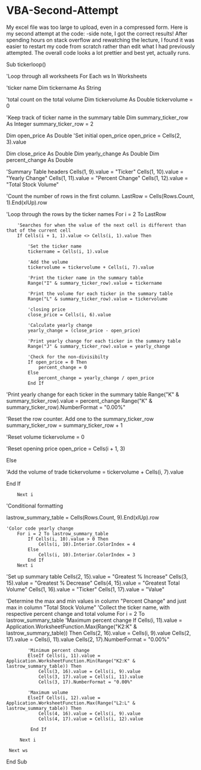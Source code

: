 # VBA-Second-Attempt
My excel file was too large to upload, even in a compressed form. Here is my second attempt at the code:
-side note, I got the correct results! After spending hours on stack overflow and rewatching the lecture, I found it was easier to restart my code from scratch rather than edit what I had previously attempted. The overall code looks a lot prettier and best yet, actually runs.

Sub tickerloop()

'Loop through all worksheets
For Each ws In Worksheets

'ticker name
Dim tickername As String
    
'total count on the total volume
Dim tickervolume As Double
tickervolume = 0

'Keep track of ticker name in the summary table
Dim summary_ticker_row As Integer
summary_ticker_row = 2

Dim open_price As Double
'Set initial open_price
open_price = Cells(2, 3).value
        
Dim close_price As Double
Dim yearly_change As Double
Dim percent_change As Double

'Summary Table headers
Cells(1, 9).value = "Ticker"
Cells(1, 10).value = "Yearly Change"
Cells(1, 11).value = "Percent Change"
Cells(1, 12).value = "Total Stock Volume"

'Count the number of rows in the first column.
LastRow = Cells(Rows.Count, 1).End(xlUp).row

'Loop through the rows by the ticker names
For i = 2 To LastRow

        'Searches for when the value of the next cell is different than that of the current cell
        If Cells(i + 1, 1).value <> Cells(i, 1).value Then

            'Set the ticker name
            tickername = Cells(i, 1).value

            'Add the volume
            tickervolume = tickervolume + Cells(i, 7).value

            'Print the ticker name in the summary table
            Range("I" & summary_ticker_row).value = tickername

            'Print the volume for each ticker in the summary table
            Range("L" & summary_ticker_row).value = tickervolume

            'closing price
            close_price = Cells(i, 6).value

            'Calculate yearly change
            yearly_change = (close_price - open_price)
              
            'Print yearly change for each ticker in the summary table
            Range("J" & summary_ticker_row).value = yearly_change

            'Check for the non-divisibilty
            If open_price = 0 Then
                percent_change = 0
            Else
                percent_change = yearly_change / open_price
            End If

'Print yearly change for each ticker in the summary table
Range("K" & summary_ticker_row).value = percent_change
Range("K" & summary_ticker_row).NumberFormat = "0.00%"
   
'Reset the row counter. Add one to the summary_ticker_row
summary_ticker_row = summary_ticker_row + 1

'Reset volume
tickervolume = 0

'Reset opening price
open_price = Cells(i + 1, 3)
            
Else
              
'Add the volume of trade
tickervolume = tickervolume + Cells(i, 7).value

            
End If
        
        Next i

'Conditional formatting

lastrow_summary_table = Cells(Rows.Count, 9).End(xlUp).row
    
    'Color code yearly change
        For i = 2 To lastrow_summary_table
            If Cells(i, 10).value > 0 Then
                Cells(i, 10).Interior.ColorIndex = 4
            Else
                Cells(i, 10).Interior.ColorIndex = 3
            End If
        Next i


'Set up summary table
Cells(2, 15).value = "Greatest % Increase"
Cells(3, 15).value = "Greatest % Decrease"
Cells(4, 15).value = "Greatest Total Volume"
Cells(1, 16).value = "Ticker"
Cells(1, 17).value = "Value"

'Determine the max and min values in column "Percent Change" and just max in column "Total Stock Volume"
'Collect the ticker name, with respective percent change and total volume
        For i = 2 To lastrow_summary_table
            'Maximum percent change
            If Cells(i, 11).value = Application.WorksheetFunction.Max(Range("K2:K" & lastrow_summary_table)) Then
                Cells(2, 16).value = Cells(i, 9).value
                Cells(2, 17).value = Cells(i, 11).value
                Cells(2, 17).NumberFormat = "0.00%"

            'Minimum percent change
            ElseIf Cells(i, 11).value = Application.WorksheetFunction.Min(Range("K2:K" & lastrow_summary_table)) Then
                Cells(3, 16).value = Cells(i, 9).value
                Cells(3, 17).value = Cells(i, 11).value
                Cells(3, 17).NumberFormat = "0.00%"
            
            'Maximum volume
            ElseIf Cells(i, 12).value = Application.WorksheetFunction.Max(Range("L2:L" & lastrow_summary_table)) Then
                Cells(4, 16).value = Cells(i, 9).value
                Cells(4, 17).value = Cells(i, 12).value
            
             End If
        
         Next i
        
     Next ws
    
End Sub
